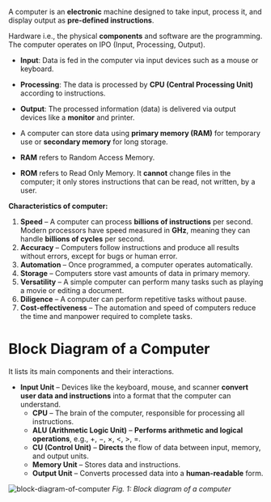 A computer is an **electronic** machine designed to take input, process it, and display output as **pre-defined instructions**.

Hardware i.e., the physical **components** and software are the programming.
The computer operates on IPO (Input, Processing, Output).

* **Input**: Data is fed in the computer via input devices such as a mouse or keyboard.

* **Processing**: The data is processed by **CPU (Central Processing Unit)** according to instructions.

* **Output**: The processed information (data) is delivered via output devices like a **monitor** and printer.

* A computer can store data using **primary memory (RAM)** for temporary use or **secondary memory** for long storage.

* **RAM** refers to Random Access Memory.

* **ROM** refers to Read Only Memory. It **cannot** change files in the computer; it only stores instructions that can be read, not written, by a user.

**Characteristics of computer:**
1. **Speed** – A computer can process **billions of instructions** per second. Modern processors have speed measured in **GHz**, meaning they can handle **billions of cycles** per second.
2. **Accuracy** – Computers follow instructions and produce all results without errors, except for bugs or human error.
3. **Automation** – Once programmed, a computer operates automatically.
4. **Storage** – Computers store vast amounts of data in primary memory.
5. **Versatility** – A simple computer can perform many tasks such as playing a movie or editing a document.
6. **Diligence** – A computer can perform repetitive tasks without pause.
7. **Cost-effectiveness** – The automation and speed of computers reduce the time and manpower required to complete tasks.

# Block Diagram of a Computer

It lists its main components and their interactions.

* **Input Unit** – Devices like the keyboard, mouse, and scanner **convert user data and instructions** into a format that the computer can understand.
   * **CPU** – The brain of the computer, responsible for processing all instructions.
   * **ALU (Arithmetic Logic Unit)** – **Performs arithmetic and logical operations**, e.g., +, −, ×, <, >, =.
   * **CU (Control Unit)** – **Directs** the flow of data between input, memory, and output units.
   * **Memory Unit** – Stores data and instructions.
   * **Output Unit** – Converts processed data into a **human-readable** form.

![block-diagram-of-computer](https://github.com/user-attachments/assets/cb323b4c-1eb9-4b91-b402-c4e8b1b278f9)
*Fig. 1: Block diagram of a computer*

